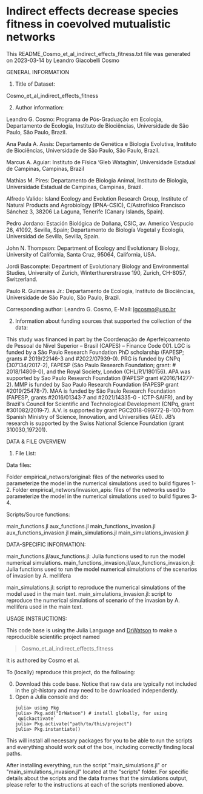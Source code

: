 # Indirect effects decrease species fitness in coevolved mutualistic networks

This README_Cosmo_et_al_indirect_effects_fitness.txt file was generated on 2023-03-14 by Leandro Giacobelli Cosmo

GENERAL INFORMATION

1. Title of Dataset: 

Cosmo_et_al_indirect_effects_fitness

2. Author information:

Leandro G. Cosmo: Programa de Pós-Graduação em Ecologia, Departamento de Ecologia, Instituto de Biociências, Universidade de São Paulo, São Paulo, Brazil.

Ana Paula A. Assis: Departamento de Genética e Biologia Evolutiva, Instituto de Biociências, Universidade de São Paulo, São Paulo, Brazil.

Marcus A. Aguiar: Instituto de Física ‘Gleb Wataghin’, Universidade Estadual de Campinas, Campinas, Brazil

Mathias M. Pires: Departamento de Biologia Animal, Instituto de Biologia, Universidade Estadual de Campinas, Campinas, Brazil.

Alfredo Valido: Island Ecology and Evolution Research Group, Institute of Natural Products and Agrobiology (IPNA-CSIC), C/Astrofísico Francisco Sánchez 3, 38206 La Laguna, Tenerife (Canary Islands, Spain).

Pedro Jordano: Estación Biológica de Doñana, CSIC, av. Americo Vespucio 26, 41092, Sevilla, Spain; Departamento de Biología Vegetal y Ecología, Universidad de Sevilla, Sevilla, Spain.

John N. Thompson: Department of Ecology and Evolutionary Biology, University of California, Santa Cruz, 95064, California, USA.

Jordi Bascompte: Department of Evolutionary Biology and Environmental Studies, University of Zurich, Winterthurerstrasse 190, Zurich, CH-8057, Switzerland.

Paulo R. Guimaraes Jr.: Departamento de Ecologia, Instituto de Biociências, Universidade de São Paulo, São Paulo, Brazil.

Corresponding author: Leandro G. Cosmo, E-Mail: lgcosmo@usp.br

2. Information about funding sources that supported the collection of the data:

This study was financed in part by the Coordenação de Aperfeiçoamento de Pessoal de Nível Superior – Brasil (CAPES) – Finance Code 001. LGC is funded by a São Paulo Research Foundation PhD scholarship (FAPESP; grants # 2019/22146-3 and #2022/07939-0). PRG is funded by CNPq (307134/2017-2), FAPESP (São Paulo Research Foundation; grant: # 2018/14809-0), and the Royal Society, London (CHL/R1/180156). APA was supported by Sao Paulo Research Foundation (FAPESP grant #2016/14277-2). MMP is funded by Sao Paulo Research Foundation (FAPESP grant #2019/25478-7). MAA is funded by São Paulo Research Foundation (FAPESP, grants #2016/01343‐7 and #2021/14335-0 - ICTP‐SAIFR), and by Brazil's Council for Scientific and Technological Development (CNPq, grant #301082/2019‐7). A.V. is supported by grant PGC2018-099772-B-100 from Spanish Ministry of Science, Innovation, and Universities (AEI). JB’s research is supported by the Swiss National Science Foundation (grant 310030_197201).

DATA & FILE OVERVIEW

1. File List: 

Data files:

Folder empirical_networs/original: files of the networks used to parameterize the model in the numerical simulations used to build figures 1-2.
Folder empirical_networs/invasion_apis: files of the networks used to parameterize the model in the numerical simulations used to build figures 3-4.

Scripts/Source functions:

main_functions.jl
aux_functions.jl
main_functions_invasion.jl
aux_functions_invasion.jl
main_simulations.jl
main_simulations_invasion.jl

DATA-SPECIFIC INFORMATION:

main_functions.jl/aux_functions.jl: Julia functions used to run the model numerical simulations.
main_functions_invasion.jl/aux_functions_invasion.jl: Julia functions used to run the model numerical simulations of the scenarios of invasion by A. mellifera

main_simulations.jl: script to reproduce the numerical simulations of the model used in the main text.
main_simulations_invasion.jl: script to reproduce the numerical simulations of scenario of the invasion by A. mellifera used in the main text.

USAGE INSTRUCTIONS:

This code base is using the Julia Language and [DrWatson](https://juliadynamics.github.io/DrWatson.jl/stable/)
to make a reproducible scientific project named
> Cosmo_et_al_indirect_effects_fitness

It is authored by Cosmo et al.

To (locally) reproduce this project, do the following:

0. Download this code base. Notice that raw data are typically not included in the
   git-history and may need to be downloaded independently.
1. Open a Julia console and do:
   ```
   julia> using Pkg
   julia> Pkg.add("DrWatson") # install globally, for using `quickactivate`
   julia> Pkg.activate("path/to/this/project")
   julia> Pkg.instantiate()
   ```

This will install all necessary packages for you to be able to run the scripts and everything should work out of the box, including correctly finding local paths. 

After installing everything, run the script "main_simulations.jl"  or "main_simulations_invasion.jl" located at the "scripts" folder.
For specific details about the scripts and the data frames that the simulations output, please refer to the instructions at each of the scripts mentioned above.
